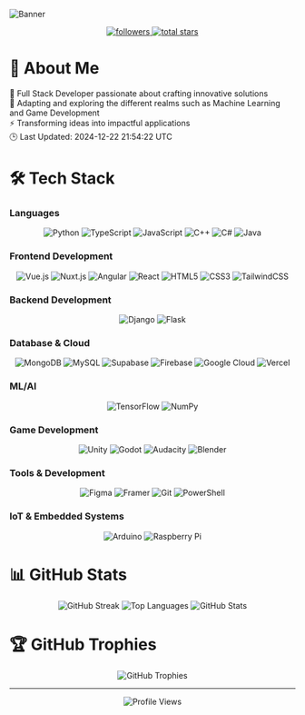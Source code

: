 ![Banner](https://capsule-render.vercel.app/api?type=waving&color=0:4B79A1,100:283E51&height=300&section=header&text=Welcome%20to%20my%20GitHub!&fontSize=50&fontColor=FFFFFF&animation=fadeIn&fontAlignY=38&desc=Full%20Stack%20Developer%20|%20ML%20Enthusiast%20|%20Tech%20Innovator&descAlignY=55&descAlign=50)

<div align="center">
   <p align="center">
      <a href="https://github.com/Anomaly-1?tab=followers">
         <img alt="followers" title="Follow me on Github" src="https://custom-icon-badges.demolab.com/github/followers/Anomaly-1?color=236ad3&labelColor=1155ba&style=for-the-badge&logo=person-add&label=Follow&logoColor=white"/>
      </a>
      <a href="https://github.com/Anomaly-1?tab=repositories&sort=stargazers">
         <img alt="total stars" title="Total stars on GitHub" src="https://custom-icon-badges.demolab.com/github/stars/Anomaly-1?color=55960c&style=for-the-badge&labelColor=488207&logo=star"/>
      </a>
   </p>
</div>

# 💫 About Me
🔭 Full Stack Developer passionate about crafting innovative solutions  
🌱 Adapting and exploring the different realms such as Machine Learning and Game Development  
⚡ Transforming ideas into impactful applications  
🕒 Last Updated: 2024-12-22 21:54:22 UTC

# 🛠️ Tech Stack

### Languages
<div align="center">
    <img src="https://img.shields.io/badge/python-3670A0?style=for-the-badge&logo=python&logoColor=ffdd54" alt="Python"/>
    <img src="https://img.shields.io/badge/typescript-%23007ACC.svg?style=for-the-badge&logo=typescript&logoColor=white" alt="TypeScript"/>
    <img src="https://img.shields.io/badge/javascript-%23323330.svg?style=for-the-badge&logo=javascript&logoColor=%23F7DF1E" alt="JavaScript"/>
    <img src="https://img.shields.io/badge/c++-%2300599C.svg?style=for-the-badge&logo=c%2B%2B&logoColor=white" alt="C++"/>
    <img src="https://img.shields.io/badge/c%23-%23239120.svg?style=for-the-badge&logo=c-sharp&logoColor=white" alt="C#"/>
    <img src="https://img.shields.io/badge/java-%23ED8B00.svg?style=for-the-badge&logo=openjdk&logoColor=white" alt="Java"/>
</div>

### Frontend Development
<div align="center">
    <img src="https://img.shields.io/badge/Vue.js-%2335495e.svg?style=for-the-badge&logo=vuedotjs&logoColor=%234FC08D" alt="Vue.js"/>
    <img src="https://img.shields.io/badge/Nuxt-002E3B?style=for-the-badge&logo=nuxtdotjs&logoColor=#00DC82" alt="Nuxt.js"/>
    <img src="https://img.shields.io/badge/Angular-%23DD0031.svg?style=for-the-badge&logo=angular&logoColor=white" alt="Angular"/>
    <img src="https://img.shields.io/badge/react-%2320232a.svg?style=for-the-badge&logo=react&logoColor=%2361DAFB" alt="React"/>
    <img src="https://img.shields.io/badge/html5-%23E34F26.svg?style=for-the-badge&logo=html5&logoColor=white" alt="HTML5"/>
    <img src="https://img.shields.io/badge/css3-%231572B6.svg?style=for-the-badge&logo=css3&logoColor=white" alt="CSS3"/>
    <img src="https://img.shields.io/badge/tailwindcss-%2338B2AC.svg?style=for-the-badge&logo=tailwind-css&logoColor=white" alt="TailwindCSS"/>
</div>

### Backend Development
<div align="center">
    <img src="https://img.shields.io/badge/django-%23092E20.svg?style=for-the-badge&logo=django&logoColor=white" alt="Django"/>
    <img src="https://img.shields.io/badge/flask-%23000.svg?style=for-the-badge&logo=flask&logoColor=white" alt="Flask"/>
</div>

### Database & Cloud
<div align="center">
    <img src="https://img.shields.io/badge/MongoDB-%234ea94b.svg?style=for-the-badge&logo=mongodb&logoColor=white" alt="MongoDB"/>
    <img src="https://img.shields.io/badge/mysql-%234479A1.svg?style=for-the-badge&logo=mysql&logoColor=white" alt="MySQL"/>
    <img src="https://img.shields.io/badge/Supabase-3ECF8E?style=for-the-badge&logo=supabase&logoColor=white" alt="Supabase"/>
    <img src="https://img.shields.io/badge/Firebase-039BE5?style=for-the-badge&logo=Firebase&logoColor=white" alt="Firebase"/>
    <img src="https://img.shields.io/badge/GoogleCloud-%234285F4.svg?style=for-the-badge&logo=google-cloud&logoColor=white" alt="Google Cloud"/>
    <img src="https://img.shields.io/badge/vercel-%23000000.svg?style=for-the-badge&logo=vercel&logoColor=white" alt="Vercel"/>
</div>

### ML/AI
<div align="center">
    <img src="https://img.shields.io/badge/TensorFlow-%23FF6F00.svg?style=for-the-badge&logo=TensorFlow&logoColor=white" alt="TensorFlow"/>
    <img src="https://img.shields.io/badge/numpy-%23013243.svg?style=for-the-badge&logo=numpy&logoColor=white" alt="NumPy"/>
</div>

### Game Development
<div align="center">
    <img src="https://img.shields.io/badge/unity-%23000000.svg?style=for-the-badge&logo=unity&logoColor=white" alt="Unity"/>
    <img src="https://img.shields.io/badge/godot-%23478CBF.svg?style=for-the-badge&logo=godot-engine&logoColor=white" alt="Godot"/>
    <img src="https://img.shields.io/badge/Audacity-0000CC?style=for-the-badge&logo=audacity&logoColor=white" alt="Audacity"/>
    <img src="https://img.shields.io/badge/blender-%23F5792A.svg?style=for-the-badge&logo=blender&logoColor=white" alt="Blender"/>
</div>

### Tools & Development
<div align="center">
    <img src="https://img.shields.io/badge/figma-%23F24E1E.svg?style=for-the-badge&logo=figma&logoColor=white" alt="Figma"/>
    <img src="https://img.shields.io/badge/Framer-black?style=for-the-badge&logo=framer&logoColor=blue" alt="Framer"/>
    <img src="https://img.shields.io/badge/git-%23F05033.svg?style=for-the-badge&logo=git&logoColor=white" alt="Git"/>
    <img src="https://img.shields.io/badge/PowerShell-%235391FE.svg?style=for-the-badge&logo=powershell&logoColor=white" alt="PowerShell"/>
</div>

### IoT & Embedded Systems
<div align="center">
    <img src="https://img.shields.io/badge/-Arduino-00979D?style=for-the-badge&logo=Arduino&logoColor=white" alt="Arduino"/>
    <img src="https://img.shields.io/badge/-RaspberryPi-C51A4A?style=for-the-badge&logo=Raspberry-Pi" alt="Raspberry Pi"/>
</div>

# 📊 GitHub Stats
<div align="center">
    <img src="https://github-readme-streak-stats.herokuapp.com?user=Anomaly-1&theme=tokyonight&hide_border=true" alt="GitHub Streak"/>
    <img src="https://github-readme-stats.vercel.app/api/top-langs/?username=Anomaly-1&theme=tokyonight&hide_border=true&include_all_commits=true&count_private=true&layout=compact" alt="Top Languages"/>
    <img src="https://github-readme-stats.vercel.app/api?username=anomaly-1&show_icons=true&theme=tokyonight&hide_border=true" alt="GitHub Stats"/>
</div>

# 🏆 GitHub Trophies
<div align="center">
    <img src="https://github-profile-trophy.vercel.app/?username=Anomaly-1&theme=tokyonight&no-frame=true&no-bg=false&margin-w=4&row=1" alt="GitHub Trophies"/>
</div>

---
<div align="center">
    <img src="https://visitcount.itsvg.in/api?id=Anomaly-1&icon=0&color=0" alt="Profile Views"/>
</div>
